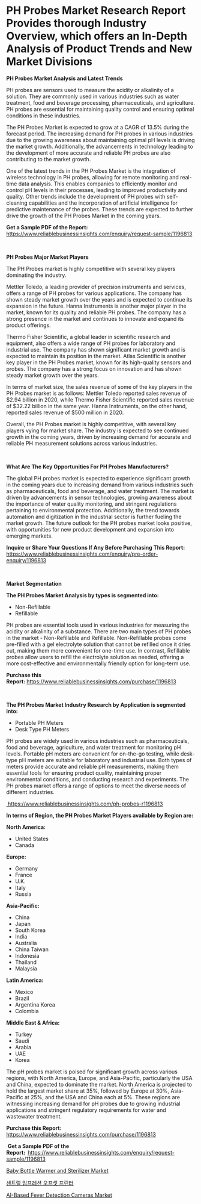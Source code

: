 <p><h1>PH Probes Market Research Report Provides thorough Industry Overview, which offers an In-Depth Analysis of Product Trends and New Market Divisions</h1></p><p><strong>PH Probes Market Analysis and Latest Trends</strong></p>
<p><p>PH probes are sensors used to measure the acidity or alkalinity of a solution. They are commonly used in various industries such as water treatment, food and beverage processing, pharmaceuticals, and agriculture. PH probes are essential for maintaining quality control and ensuring optimal conditions in these industries.</p><p>The PH Probes Market is expected to grow at a CAGR of 13.5% during the forecast period. The increasing demand for PH probes in various industries due to the growing awareness about maintaining optimal pH levels is driving the market growth. Additionally, the advancements in technology leading to the development of more accurate and reliable PH probes are also contributing to the market growth.</p><p>One of the latest trends in the PH Probes Market is the integration of wireless technology in PH probes, allowing for remote monitoring and real-time data analysis. This enables companies to efficiently monitor and control pH levels in their processes, leading to improved productivity and quality. Other trends include the development of PH probes with self-cleaning capabilities and the incorporation of artificial intelligence for predictive maintenance of the probes. These trends are expected to further drive the growth of the PH Probes Market in the coming years.</p></p>
<p><strong>Get a Sample PDF of the Report:&nbsp;</strong> <a href="https://www.reliablebusinessinsights.com/enquiry/request-sample/1196813">https://www.reliablebusinessinsights.com/enquiry/request-sample/1196813</a></p>
<p>&nbsp;</p>
<p><strong>PH Probes Major Market Players</strong></p>
<p><p>The PH Probes market is highly competitive with several key players dominating the industry. </p><p>Mettler Toledo, a leading provider of precision instruments and services, offers a range of PH probes for various applications. The company has shown steady market growth over the years and is expected to continue its expansion in the future. Hanna Instruments is another major player in the market, known for its quality and reliable PH probes. The company has a strong presence in the market and continues to innovate and expand its product offerings.</p><p>Thermo Fisher Scientific, a global leader in scientific research and equipment, also offers a wide range of PH probes for laboratory and industrial use. The company has shown significant market growth and is expected to maintain its position in the market. Atlas Scientific is another key player in the PH Probes market, known for its high-quality sensors and probes. The company has a strong focus on innovation and has shown steady market growth over the years.</p><p>In terms of market size, the sales revenue of some of the key players in the PH Probes market is as follows: Mettler Toledo reported sales revenue of $2.94 billion in 2020, while Thermo Fisher Scientific reported sales revenue of $32.22 billion in the same year. Hanna Instruments, on the other hand, reported sales revenue of $500 million in 2020.</p><p>Overall, the PH Probes market is highly competitive, with several key players vying for market share. The industry is expected to see continued growth in the coming years, driven by increasing demand for accurate and reliable PH measurement solutions across various industries.</p></p>
<p>&nbsp;</p>
<p><strong>What Are The Key Opportunities For PH Probes Manufacturers?</strong></p>
<p><p>The global PH probes market is expected to experience significant growth in the coming years due to increasing demand from various industries such as pharmaceuticals, food and beverage, and water treatment. The market is driven by advancements in sensor technologies, growing awareness about the importance of water quality monitoring, and stringent regulations pertaining to environmental protection. Additionally, the trend towards automation and digitization in the industrial sector is further fueling the market growth. The future outlook for the PH probes market looks positive, with opportunities for new product development and expansion into emerging markets.</p></p>
<p><strong>Inquire or Share Your Questions If Any Before Purchasing This Report:</strong> <a href="https://www.reliablebusinessinsights.com/enquiry/pre-order-enquiry/1196813">https://www.reliablebusinessinsights.com/enquiry/pre-order-enquiry/1196813</a></p>
<p>&nbsp;</p>
<p><strong>Market Segmentation</strong></p>
<p><strong>The PH Probes Market Analysis by types is segmented into:</strong></p>
<p><ul><li>Non-Refillable</li><li>Refillable</li></ul></p>
<p><p>PH probes are essential tools used in various industries for measuring the acidity or alkalinity of a substance. There are two main types of PH probes in the market - Non-Refillable and Refillable. Non-Refillable probes come pre-filled with a gel electrolyte solution that cannot be refilled once it dries out, making them more convenient for one-time use. In contrast, Refillable probes allow users to refill the electrolyte solution as needed, offering a more cost-effective and environmentally friendly option for long-term use.</p></p>
<p><strong>Purchase this Report:&nbsp;</strong><a href="https://www.reliablebusinessinsights.com/purchase/1196813">https://www.reliablebusinessinsights.com/purchase/1196813</a></p>
<p>&nbsp;</p>
<p><strong>The PH Probes Market Industry Research by Application is segmented into:</strong></p>
<p><ul><li>Portable PH Meters</li><li>Desk Type PH Meters</li></ul></p>
<p><p>PH probes are widely used in various industries such as pharmaceuticals, food and beverage, agriculture, and water treatment for monitoring pH levels. Portable pH meters are convenient for on-the-go testing, while desk-type pH meters are suitable for laboratory and industrial use. Both types of meters provide accurate and reliable pH measurements, making them essential tools for ensuring product quality, maintaining proper environmental conditions, and conducting research and experiments. The PH probes market offers a range of options to meet the diverse needs of different industries.</p></p>
<p><a href="https://www.reliablebusinessinsights.com/ph-probes-r1196813">&nbsp;https://www.reliablebusinessinsights.com/ph-probes-r1196813</a></p>
<p><strong>In terms of Region, the PH Probes Market Players available by Region are:</strong></p>
<p>
    <p> <strong> North America: </strong>
        <ul>
            <li>United States</li>
            <li>Canada</li>
        </ul>
        </p> 
    <p> <strong> Europe: </strong>
        <ul>
            <li>Germany</li>
            <li>France</li>
            <li>U.K.</li>
            <li>Italy</li>
            <li>Russia</li>
        </ul>
        </p> 
    <p> <strong> Asia-Pacific: </strong>
        <ul>
            <li>China</li>
            <li>Japan</li>
            <li>South Korea</li>
            <li>India</li>
            <li>Australia</li>
            <li>China Taiwan</li>
            <li>Indonesia</li>
            <li>Thailand</li>
            <li>Malaysia</li>
        </ul>
        </p> 
    <p> <strong> Latin America: </strong>
        <ul>
            <li>Mexico</li>
            <li>Brazil</li>
            <li>Argentina Korea</li>
            <li>Colombia</li>
        </ul>
        </p> 
    <p> <strong> Middle East & Africa: </strong>
        <ul>
            <li>Turkey</li>
            <li>Saudi</li>
            <li>Arabia</li>
            <li>UAE</li>
            <li>Korea</li>
        </ul>
    </p>
    </p>
<p><p>The pH probes market is poised for significant growth across various regions, with North America, Europe, and Asia-Pacific, particularly the USA and China, expected to dominate the market. North America is projected to hold the largest market share at 35%, followed by Europe at 30%, Asia-Pacific at 25%, and the USA and China each at 5%. These regions are witnessing increasing demand for pH probes due to growing industrial applications and stringent regulatory requirements for water and wastewater treatment.</p></p>
<p><strong>Purchase this Report: </strong><a href="https://www.reliablebusinessinsights.com/purchase/1196813">https://www.reliablebusinessinsights.com/purchase/1196813</a></p>
<p>&nbsp;<strong>Get a Sample PDF of the Report:&nbsp;&nbsp;</strong><a href="https://www.reliablebusinessinsights.com/enquiry/request-sample/1196813">https://www.reliablebusinessinsights.com/enquiry/request-sample/1196813</a></p>
<p><strong></strong></p>
<p><p><a href="https://github.com/MyrtisWest1/Market-Research-Report-List-1/blob/main/baby-bottle-warmer-and-sterilizer-market.md">Baby Bottle Warmer and Sterilizer Market</a></p><p><a href="https://github.com/Skyleitney456456/Market-Research-Report-List-2/blob/main/8930541155363.md">센트럴 임프레션 오프셋 프린터</a></p><p><a href="https://github.com/brenzgnarento/Market-Research-Report-List-3/blob/main/ai-based-fever-detection-cameras-market.md">AI-Based Fever Detection Cameras Market</a></p></p>